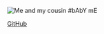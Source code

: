 ![Me and my cousin](https://lh3.googleusercontent.com/U_iag549wmu_FtoIt1XRPcWyM91fQwnVpQsUd8NbEY2sIiaf40ZH1eNSWRDPDrJVSMKe1yf7Z8Uf0Tqs8JFlZUjNrQO-Hy1lnqbZk-Xzk34wgS7bjG3qO24_pNYB5xqB0s_3ClFnCPFc0UoNBpuC1NM4GW_u0fX0-JhbRkGiXJaF2YO9Oqgz3iMADmbtvLKw6KRIPNpqgh4xVsXa8gdd1F6WA_wBNZX7MiqJvpfVH9ei6Hf_gmq3uLB3lG0sw1oy11KUAf_u7cXpctQQwkMKQFDngoFDAefJ5-VhWDXSErLJHyz0fwQdLyWveMIK9DAavaSoa2LfzJ37swWu99JWYwnly2v2MfnaR3Gh5OENKgzmdMlBmWf0id8PiwAn5HvKNNi2MKwDqc_mmNWkVqetKTi7EZSN2CqVBy9RtdhzTfg44v2qpPwr6vzfSh0VREhZqlh2lOgqp_39CdSIQ8xBDwoaBRkGErKqFD2wyAOLoR1VXBr6GC_mxSgILDcotqeUFx-lgRvq1SH0dIM3LClVv-rQLfNoPxHGXL27VT0ujwrRliwdaVHCvAVPKmQAxFaS2AVy8qwtvxwPgyEEErnmvjydl6nvpZyMK61jLRsyEm_-522FILmWh5DyJ4TBNu0VMUJpzwZ6Wft62GVSCI4B7AT_9-SqfFWQIXrq-bysX6KWzBZdGGQe3iROSL7CGgvVK4H5hiEdiEGNp0ojKCRpSE6a=w469-h625-no?authuser=0) #bAbY mE 

[GitHub](https://github.com/Sal-iha)

